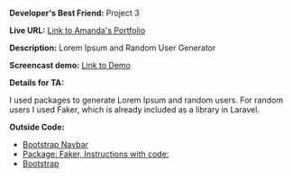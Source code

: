 **Developer's Best Friend:** Project 3

**Live URL:** [Link to Amanda's Portfolio](http://www.p3.amanda-gardner.org/)

**Description:**
Lorem Ipsum and Random User Generator

**Screencast demo:** [Link to Demo](http://screencast.com/t/cTHxbjpbc)

**Details for TA:**

I used packages to generate Lorem Ipsum and random users. For random users I used Faker, which
is already included as a library in Laravel.


**Outside Code:**

* [Bootstrap Navbar](http://www.w3schools.com/bootstrap/bootstrap_navbar.asp)
* [Package: Faker, Instructions with code:](http://www.tutorials.kode-blog.com/laravel-5-faker-tutorial)
* [Bootstrap](http://getbootstrap.com/)
